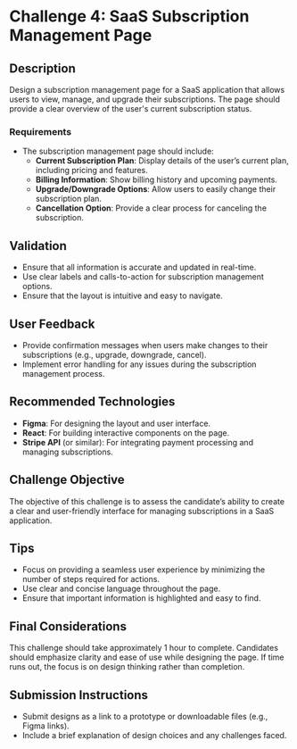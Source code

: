 # Challenge 4: SaaS Subscription Management Page

## Description

Design a subscription management page for a SaaS application that allows users to view, manage, and upgrade their subscriptions. The page should provide a clear overview of the user's current subscription status.

### Requirements

- The subscription management page should include:
  - **Current Subscription Plan**: Display details of the user’s current plan, including pricing and features.
  - **Billing Information**: Show billing history and upcoming payments.
  - **Upgrade/Downgrade Options**: Allow users to easily change their subscription plan.
  - **Cancellation Option**: Provide a clear process for canceling the subscription.

## Validation

- Ensure that all information is accurate and updated in real-time.
- Use clear labels and calls-to-action for subscription management options.
- Ensure that the layout is intuitive and easy to navigate.

## User Feedback

- Provide confirmation messages when users make changes to their subscriptions (e.g., upgrade, downgrade, cancel).
- Implement error handling for any issues during the subscription management process.

## Recommended Technologies

- **Figma**: For designing the layout and user interface.
- **React**: For building interactive components on the page.
- **Stripe API** (or similar): For integrating payment processing and managing subscriptions.

## Challenge Objective

The objective of this challenge is to assess the candidate’s ability to create a clear and user-friendly interface for managing subscriptions in a SaaS application.

## Tips

- Focus on providing a seamless user experience by minimizing the number of steps required for actions.
- Use clear and concise language throughout the page.
- Ensure that important information is highlighted and easy to find.

## Final Considerations

This challenge should take approximately 1 hour to complete. Candidates should emphasize clarity and ease of use while designing the page. If time runs out, the focus is on design thinking rather than completion.

## Submission Instructions

- Submit designs as a link to a prototype or downloadable files (e.g., Figma links).
- Include a brief explanation of design choices and any challenges faced.
